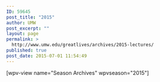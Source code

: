 ```yaml
---
ID: 59645
post_title: "2015"
author: UMW
post_excerpt: ""
layout: page
permalink: >
  http://www.umw.edu/greatlives/archives/2015-lectures/
published: true
post_date: 2015-07-01 11:54:49
---
```

[wpv-view name="Season Archives" wpvseason="2015"]